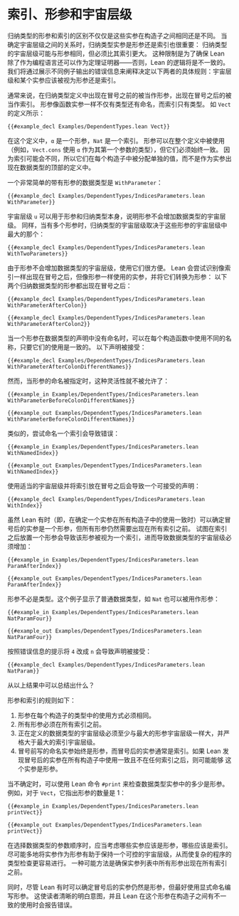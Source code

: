 <!-- # Indices, Parameters, and Universe Levels -->
# 索引、形参和宇宙层级

<!-- The distinction between indices and parameters of an inductive type is more than just a way to describe arguments to the type that either vary or do not between the constructors.
Whether an argument to an inductive type is a parameter or an index also matters when it comes time to determine the relationships between their universe levels.
In particular, an inductive type may have the same universe level as a parameter, but it must be in a larger universe than its indices.
This restriction is necessary to ensure that Lean can be used as a theorem prover as well as a programming language—without it, Lean's logic would be inconsistent.
Experimenting with error messages is a good way to illustrate these rules, as well as the precise rules that determine whether an argument to a type is a parameter or an index. -->

归纳类型的形参和索引的区别不仅仅是这些实参在构造子之间相同还是不同。
当确定宇宙层级之间的关系时，归纳类型实参是形参还是索引也很重要：
归纳类型的宇宙层级可能与形参相同，但必须比其索引更大。
这种限制是为了确保 Lean 除了作为编程语言还可以作为定理证明器——否则，Lean 的逻辑将是不一致的。
我们将通过展示不同例子输出的错误信息来阐释决定以下两者的具体规则：宇宙层级和某个实参应该被视为形参还是索引。

<!-- Generally speaking, the definition of an inductive type takes its parameters before a colon and its indices after the colon.
Parameters are given names like function arguments, whereas indices only have their types described.
This can be seen in the definition of `Vect`: -->
通常来说，在归纳类型定义中出现在冒号之前的被当作形参，出现在冒号之后的被当作索引。
形参像函数实参一样不仅有类型还有命名，而索引只有类型。
如 `Vect` 的定义所示：

```lean
{{#example_decl Examples/DependentTypes.lean Vect}}
```

<!-- In this definition, `α` is a parameter and the `Nat` is an index.
Parameters may be referred to throughout the definition (for example, `Vect.cons` uses `α` for the type of its first argument), but they must always be used consistently.
Because indices are expected to change, they are assigned individual values at each constructor, rather than being provided as arguments at the top of the datatype definition. -->
在这个定义中，`α` 是一个形参，`Nat` 是一个索引。
形参可以在整个定义中被使用（例如，`Vect.cons` 使用 `α` 作为其第一个参数的类型），但它们必须始终一致。
因为索引可能会不同，所以它们在每个构造子中被分配单独的值，而不是作为实参出现在数据类型的顶部的定义中。


<!-- A very simple datatype with a parameter is `WithParameter`: -->
一个非常简单的带有形参的数据类型是 `WithParameter`：

```lean
{{#example_decl Examples/DependentTypes/IndicesParameters.lean WithParameter}}
```

<!-- The universe level `u` can be used for both the parameter and for the inductive type itself, illustrating that parameters do not increase the universe level of a datatype.
Similarly, when there are multiple parameters, the inductive type receives whichever universe level is greater: -->
宇宙层级 `u` 可以用于形参和归纳类型本身，说明形参不会增加数据类型的宇宙层级。
同样，当有多个形参时，归纳类型的宇宙层级取决于这些形参的宇宙层级中最大的那个：

```lean
{{#example_decl Examples/DependentTypes/IndicesParameters.lean WithTwoParameters}}
```
<!-- Because parameters do not increase the universe level of a datatype, they can be more convenient to work with.
Lean attempts to identify arguments that are described like indices (after the colon), but used like parameters, and turn them into parameters:
Both of the following inductive datatypes have their parameter written after the colon: -->
由于形参不会增加数据类型的宇宙层级，使用它们很方便。
Lean 会尝试识别像索引一样出现在冒号之后，但像形参一样使用的实参，并将它们转换为形参：
以下两个归纳数据类型的形参都出现在冒号之后：

```lean
{{#example_decl Examples/DependentTypes/IndicesParameters.lean WithParameterAfterColon}}

{{#example_decl Examples/DependentTypes/IndicesParameters.lean WithParameterAfterColon2}}
```

<!-- When a parameter is not named in the initial datatype declaration, different names may be used for it in each constructor, so long as they are used consistently.
The following declaration is accepted: -->
当一个形参在数据类型的声明中没有命名时，可以在每个构造函数中使用不同的名称，只要它们的使用是一致的。
以下声明被接受：

```lean
{{#example_decl Examples/DependentTypes/IndicesParameters.lean WithParameterAfterColonDifferentNames}}
```
<!-- However, this flexibility does not extend to datatypes that explicitly declare the names of their parameters: -->
然而，当形参的命名被指定时，这种灵活性就不被允许了：
```lean
{{#example_in Examples/DependentTypes/IndicesParameters.lean WithParameterBeforeColonDifferentNames}}
```
```output error
{{#example_out Examples/DependentTypes/IndicesParameters.lean WithParameterBeforeColonDifferentNames}}
```
<!-- Similarly, attempting to name an index results in an error: -->
类似的，尝试命名一个索引会导致错误：
```lean
{{#example_in Examples/DependentTypes/IndicesParameters.lean WithNamedIndex}}
```
```output error
{{#example_out Examples/DependentTypes/IndicesParameters.lean WithNamedIndex}}
```

<!-- Using an appropriate universe level and placing the index after the colon results in a declaration that is acceptable: -->
使用适当的宇宙层级并将索引放在冒号之后会导致一个可接受的声明：

```lean
{{#example_decl Examples/DependentTypes/IndicesParameters.lean WithIndex}}
```


<!-- Even though Lean can sometimes determine that an argument after the colon in an inductive type declaration is a parameter when it is used consistently in all constructors, all parameters are still required to come before all indices.
Attempting to place a parameter after an index results in the argument being considered an index itself, which would require the universe level of the datatype to increase: -->
虽然 Lean 有时（即，在确定一个实参在所有构造子中的使用一致时）可以确定冒号后的实参是一个形参，但所有形参仍然需要出现在所有索引之前。
试图在索引之后放置一个形参会导致该形参被视为一个索引，进而导致数据类型的宇宙层级必须增加：

```lean
{{#example_in Examples/DependentTypes/IndicesParameters.lean ParamAfterIndex}}
```
```output error
{{#example_out Examples/DependentTypes/IndicesParameters.lean ParamAfterIndex}}
```

<!-- Parameters need not be types.
This example shows that ordinary datatypes such as `Nat` may be used as parameters: -->
形参不必是类型。这个例子显示了普通数据类型，如 `Nat` 也可以被用作形参：

```lean
{{#example_in Examples/DependentTypes/IndicesParameters.lean NatParamFour}}
```
```output error
{{#example_out Examples/DependentTypes/IndicesParameters.lean NatParamFour}}
```
<!-- Using the `n` as suggested causes the declaration to be accepted: -->
按照错误信息的提示将 `4` 改成 `n` 会导致声明被接受：

```lean
{{#example_decl Examples/DependentTypes/IndicesParameters.lean NatParam}}
```

<!-- What can be concluded from these experiments?
The rules of parameters and indices are as follows:
 1. Parameters must be used identically in each constructor's type.
 2. All parameters must come before all indices.
 3. The universe level of the datatype being defined must be at least as large as the largest parameter, and strictly larger than the largest index.
 4. Named arguments written before the colon are always parameters, while arguments after the colon are typically indices. Lean may determine that the usage of arguments after the colon makes them into parameters if they are used consistently in all constructors and don't come after any indices. -->
从以上结果中可以总结出什么？

形参和索引的规则如下：
 1. 形参在每个构造子的类型中的使用方式必须相同。
 2. 所有形参必须在所有索引之前。
 3. 正在定义的数据类型的宇宙层级必须至少与最大的形参宇宙层级一样大，并严格大于最大的索引宇宙层级。
 4. 冒号前写的命名实参始终是形参，而冒号后的实参通常是索引。如果 Lean 发现冒号后的实参在所有构造子中使用一致且不在任何索引之后，则可能能够
    这个实参是形参。

<!-- When in doubt, the Lean command `#print` can be used to check how many of a datatype's arguments are parameters.
For example, for `Vect`, it points out that the number of parameters is 1: -->
当不确定时，可以使用 Lean 命令 `#print` 来检查数据类型实参中的多少是形参。
例如，对于 `Vect`，它指出形参的数量是 1：

```lean
{{#example_in Examples/DependentTypes/IndicesParameters.lean printVect}}
```
```output info
{{#example_out Examples/DependentTypes/IndicesParameters.lean printVect}}
```

<!-- It is worth thinking about which arguments should be parameters and which should be indices when choosing the order of arguments to a datatype.
Having as many arguments as possible be parameters helps keep universe levels under control, which can make a complicated program easier to type check.
One way to make this possible is to ensure that all parameters come before all indices in the argument list. -->
在选择数据类型的参数顺序时，应当考虑哪些实参应该是形参，哪些应该是索引。
尽可能多地将实参作为形参有助于保持一个可控的宇宙层级，从而使复杂的程序的类型检查更容易进行。
一种可能方法是确保实参列表中所有形参出现在所有索引之前。

<!-- Additionally, even though Lean is capable of determining that arguments after the colon are nonetheless parameters by their usage, it's a good idea to write parameters with explicit names.
This makes the intention clear to readers, and it causes Lean to report an error if the argument is mistakenly used inconsistently across the constructors. -->
同时，尽管 Lean 有时可以确定冒号后的实参仍然是形参，但最好使用显式命名编写形参。
这使读者清晰的明白意图，并且 Lean 在这个形参在构造子之间有不一致的使用时会报告错误。